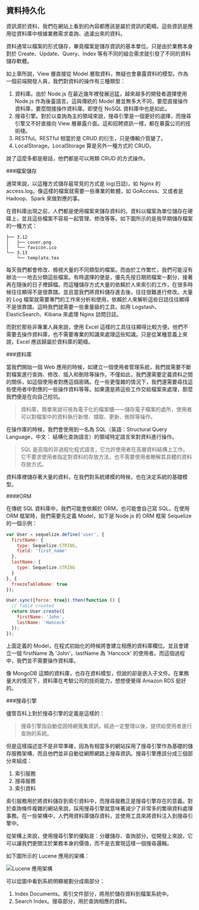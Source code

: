 資料持久化
---

資訊源於資料，我們在網站上看到的內容都應該是屬於資訊的範疇。這些資訊是應用從資料庫中根據業務需求查詢、過濾出來的資料。

資料通常以檔案的形式儲存，畢竟檔案是儲存資訊的基本單位。只是由於業務本身對於 Create、Update、Query、Index 等有不同的組合需求就引發了不同的資料儲存軟體。

如上章所說，View 層直接從 Model 層取資料，無疑也會暴露資料的模型。作為一個前端開發人員，我們對資料的操作有三種類型：

1. 資料庫。由於 Node.js 在最近幾年裡發展迅猛，越來越多的開發者選擇使用 Node.js 作為後臺語言。這與傳統的 Model 層並無多大不同，要麼直接操作資料庫，要麼間接操作資料庫。即使在 NoSQL 資料庫中也是如此。
2. 搜尋引擎。對於以查詢為主的領域來說，搜尋引擎是一個更好的選擇，而搜尋引擎又不好直接向 View 層暴露介面。這和招聘資訊一樣，都在暴露公司的技術棧。
3. RESTful。RESTful 相當於是 CRUD 的衍生，只是傳輸介質變了。
4. LocalStorage。LocalStorage 算是另外一種方式的 CRUD。

說了這麼多都是廢話，他們都是可以用類 CRUD 的方式操作。

###檔案儲存

通常來說，以這種方式儲存最常見的方式是 log(日誌)，如 Nginx 的 access.log。像這樣的檔案就需要一些專業的軟體，如 GoAccess、又或者是 Hadoop、Spark 來做對應的事。

在資料庫出現之前，人們都是使用檔案來儲存資料的。資料以檔案為單位儲存在硬碟上，並且這些檔案不容易一起管理、修改等等。如下圖所示的是我早期儲存檔案的一種方式：

```
├── 3.12
│   ├── cover.png
│   └── favicon.ico
└── 3.13
    └── template.tex
```

每天我們都會修改、檢視大量的不同類型的檔案。而由於工作繁忙，我們可能沒有辦法一一地去分類這些檔案。有時選擇的便是，優先先按日期把檔案一劃分，接著再在隨後的日子裡歸檔。而這種儲存方式大量的依賴於人來索引的工作，在很多時候往往顯得不是很靠譜。並且當我們將資料儲存進去後，往往很難進行修改。大量的 Log 檔案就需要專門的工作來分析和使用，依賴於人來解析這些日誌往往顯得不是很靠譜。這時我們就需要一些重量級的工具，如用 Logstash、ElasticSearch、Kibana 來處理 Nginx 訪問日誌。

而對於那些非專業人員來說，使用 Excel 這樣的工具往往顯得比較方便。他們不需要去操作資料庫，也不需要專業的知識來處理這些知識。只是從某種意義上來說，Excel 應該歸屬於資料庫的範疇。

###資料庫

當我們開始一個 Web 應用的時候，如建立一個使用者管理系統，我們就需要不斷對檔案進行查詢、修改、插入和刪除等操作。不僅如此，我們還需要定義資料之間的關係，如這個使用者對應這個密碼。在一些更復雜的情況下，我們還需要尋找這些使用者中對應的一些操作資料等等。如果還是將這些工作交給檔案來處理，那麼我們便是在向自己挖坑。

> 資料庫，簡單來說可視為電子化的檔案櫃——儲存電子檔案的處所，使用者可以對檔案中的資料執行新增、擷取、更新、刪除等操作。

在操作庫的時候，我們會使用到一名為 SQL（英語：Structural Query Language，中文： 結構化查詢語言）的領域特定語言來對資料進行操作。

> SQL 是高階的非過程化程式語言，它允許使用者在高層資料結構上工作。它不要求使用者指定對資料的存放方法，也不需要使用者瞭解其具體的資料存放方式。

資料庫裡儲存著大量的資料，在我們對系統建模的時候，也在決定系統的基礎模型。

####ORM

在傳統 SQL 資料庫中，我們可能會依賴於 ORM，也可能會自己寫 SQL。在使用 ORM 框架時，我們需要先定義 Model，如下是 Node.js 的 ORM 框架 Sequelize 的一個示例：

```javascript
var User = sequelize.define('user', {
  firstName: {
    type: Sequelize.STRING,
    field: 'first_name'
  },
  lastName: {
    type: Sequelize.STRING
  }
}, {
  freezeTableName: true
});

User.sync({force: true}).then(function () {
  // Table created
  return User.create({
    firstName: 'John',
    lastName: 'Hancock'
  });
});
```

上面定義的 Model，在程式初始化的時候將會建立相應的資料庫欄位。並且會建立一個 firstName 為 'John'，lastName 為 'Hancock' 的使用者。而這個過程中，我們並不需要操作資料庫。

像 MongoDB 這類的資料庫，也存在資料模型，但說的卻是嵌入子文件。在業務量大的情況下，資料庫在考驗公司的技術能力，想想便覺得 Amazon RDS 挺好的。

###搜尋引擎

儘管百科上對於搜尋引擎的定義是這樣的：

> 搜尋引擎指自動從因特網蒐集資訊，經過一定整理以後，提供給使用者進行查詢的系統。

但是這樣描述並不是非常準確，因為有相當多的網站採用了搜尋引擎作為基礎的儲存服務架構，而且他們並非自動從網際網路上搜尋資訊。搜尋引擎應該分成三個部分來組成：

1. 索引服務
2. 搜尋服務
3. 索引資料

索引服務用於將資料儲存到索引資料中，而搜尋服務正是搜尋引擎存在的意義。對於查詢條件複雜的網站來說，採用搜尋引擎就意味著減少了非常多的繁瑣資料處理事務。在一些架構中，人們用資料庫儲存資料，並使用工具來將資料注入到搜尋引擎中。

從架構上來說，使用搜尋引擎的優點是：分離儲存、查詢部分。從開發上來說，它可以讓我們更關注於業務本身的價值，而不是去實現這樣一個搜尋邏輯。

如下圖所示的 Lucene 應用的架構：

![Lucene 應用架構](assets/article/chapter2/lucene-arch.jpg)

可以從圖中看到系統明顯被劃分成兩部分：

1. Index Documents。索引文件部分，將用於儲存資料到檔案系統中。
2. Search Index。搜尋部分，用於查詢相應的資料。
